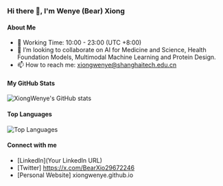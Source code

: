 ### Hi there 👋, I'm Wenye (Bear) Xiong

#### About Me
- 🌱 Working Time: 10:00 - 23:00 (UTC +8:00)
- 👯 I’m looking to collaborate on AI for Medicine and Science, Health Foundation Models, Multimodal Machine Learning and Protein Design.
- 📫 How to reach me: xiongwenye@shanghaitech.edu.cn

#### My GitHub Stats
![XiongWenye's GitHub stats](https://github-readme-stats.vercel.app/api?username=XiongWenye&show_icons=true&theme=radical)

#### Top Languages
![Top Languages](https://github-readme-stats.vercel.app/api/top-langs/?username=XiongWenye&layout=compact&theme=radical)

#### Connect with me
- [LinkedIn](Your LinkedIn URL)
- [Twitter] https://x.com/BearXio29672246
- [Personal Website] xiongwenye.github.io
